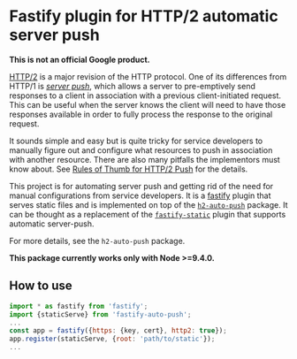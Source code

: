 # Fastify plugin for HTTP/2 automatic server push

**This is not an official Google product.**

[HTTP/2](https://tools.ietf.org/html/rfc7540) is a major revision of the HTTP
protocol. One of its differences from HTTP/1 is [*server
push*](https://tools.ietf.org/html/rfc7540#section-8.2), which allows a
server to pre-emptively send responses to a client in association with a
previous client-initiated request. This can be useful when the server knows
the client will need to have those responses available in order to fully
process the response to the original request.

It sounds simple and easy but is quite tricky for service developers to
manually figure out and configure what resources to push in association with
another resource. There are also many pitfalls the implementors must know
about. See [Rules of Thumb for HTTP/2
Push](https://docs.google.com/document/d/1K0NykTXBbbbTlv60t5MyJvXjqKGsCVNYHyLEXIxYMv0/edit?usp=sharing)
for the details.

This project is for automating server push and getting rid of the need for
manual configurations from service developers. It is a
[fastify](https://www.fastify.io/) plugin that serves static files and is
implemented on top of the
[`h2-auto-push`](https://github.com/google/h2-auto-push) package. It can be
thought as a replacement of the
[`fastify-static`](https://github.com/fastify/fastify-static) plugin that
supports automatic server-push.

For more details, see the `h2-auto-push` package.

**This package currently works only with Node >=9.4.0.**

## How to use

```javascript
import * as fastify from 'fastify';
import {staticServe} from 'fastify-auto-push';
...
const app = fastify({https: {key, cert}, http2: true});
app.register(staticServe, {root: 'path/to/static'});
...
```
